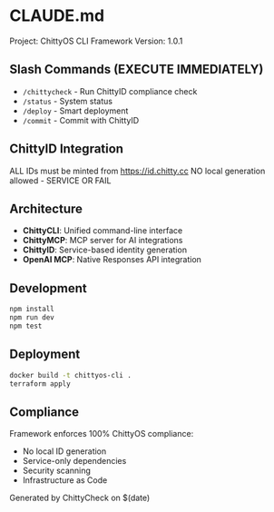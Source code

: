 # CLAUDE.md

Project: ChittyOS CLI Framework
Version: 1.0.1

## Slash Commands (EXECUTE IMMEDIATELY)
- `/chittycheck` - Run ChittyID compliance check
- `/status` - System status
- `/deploy` - Smart deployment
- `/commit` - Commit with ChittyID

## ChittyID Integration
ALL IDs must be minted from https://id.chitty.cc
NO local generation allowed - SERVICE OR FAIL

## Architecture
- **ChittyCLI**: Unified command-line interface
- **ChittyMCP**: MCP server for AI integrations
- **ChittyID**: Service-based identity generation
- **OpenAI MCP**: Native Responses API integration

## Development
```bash
npm install
npm run dev
npm test
```

## Deployment
```bash
docker build -t chittyos-cli .
terraform apply
```

## Compliance
Framework enforces 100% ChittyOS compliance:
- No local ID generation
- Service-only dependencies
- Security scanning
- Infrastructure as Code

Generated by ChittyCheck on $(date)